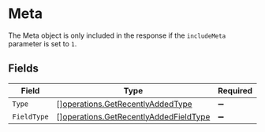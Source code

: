 # Meta

The Meta object is only included in the response if the `includeMeta` parameter is set to `1`.



## Fields

| Field                                                                                          | Type                                                                                           | Required                                                                                       | Description                                                                                    |
| ---------------------------------------------------------------------------------------------- | ---------------------------------------------------------------------------------------------- | ---------------------------------------------------------------------------------------------- | ---------------------------------------------------------------------------------------------- |
| `Type`                                                                                         | [][operations.GetRecentlyAddedType](../../models/operations/getrecentlyaddedtype.md)           | :heavy_minus_sign:                                                                             | N/A                                                                                            |
| `FieldType`                                                                                    | [][operations.GetRecentlyAddedFieldType](../../models/operations/getrecentlyaddedfieldtype.md) | :heavy_minus_sign:                                                                             | N/A                                                                                            |